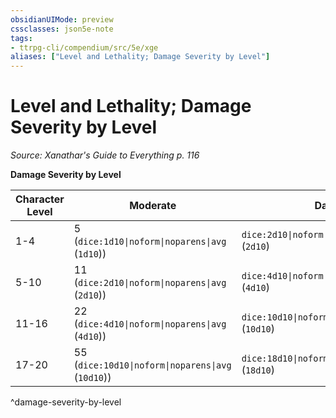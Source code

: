 ```yaml
---
obsidianUIMode: preview
cssclasses: json5e-note
tags:
- ttrpg-cli/compendium/src/5e/xge
aliases: ["Level and Lethality; Damage Severity by Level"]
---
```

# Level and Lethality; Damage Severity by Level
*Source: Xanathar's Guide to Everything p. 116* 

**Damage Severity by Level**

| Character Level | Moderate | Dangerous | Deadly |
|-----------------|----------|-----------|--------|
| 1-4 | 5 (`dice:1d10\|noform\|noparens\|avg` (`1d10`)) |  `dice:2d10\|noform\|noparens\|avg\|text(11)` (`2d10`) |  `dice:4d10\|noform\|noparens\|avg\|text(22)` (`4d10`) |
| 5-10 | 11 (`dice:2d10\|noform\|noparens\|avg` (`2d10`)) |  `dice:4d10\|noform\|noparens\|avg\|text(22)` (`4d10`) |  `dice:10d10\|noform\|noparens\|avg\|text(55)` (`10d10`) |
| 11-16 | 22 (`dice:4d10\|noform\|noparens\|avg` (`4d10`)) |  `dice:10d10\|noform\|noparens\|avg\|text(55)` (`10d10`) |  `dice:18d10\|noform\|noparens\|avg\|text(99)` (`18d10`) |
| 17-20 | 55 (`dice:10d10\|noform\|noparens\|avg` (`10d10`)) |  `dice:18d10\|noform\|noparens\|avg\|text(99)` (`18d10`) |  `dice:24d10\|noform\|noparens\|avg\|text(132)` (`24d10`) |
^damage-severity-by-level